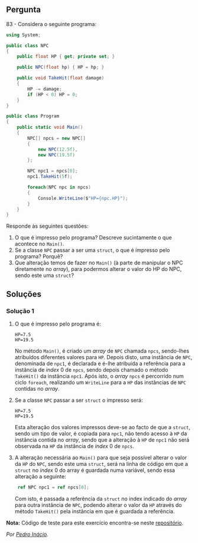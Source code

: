 ## Pergunta

83 - Considera o seguinte programa:

```cs
using System;

public class NPC
{
    public float HP { get; private set; }

    public NPC(float hp) { HP = hp; }

    public void TakeHit(float damage)
    {
        HP -= damage;
        if (HP < 0) HP = 0;
    }
}

public class Program
{
    public static void Main()
    {
        NPC[] npcs = new NPC[]
        {
            new NPC(12.5f),
            new NPC(19.5f)
        };

        NPC npc1 = npcs[0];
        npc1.TakeHit(5f);

        foreach(NPC npc in npcs)
        {
            Console.WriteLine($"HP={npc.HP}");
        }
    }
}
```

Responde às seguintes questões:

1. O que é impresso pelo programa? Descreve sucintamente o que acontece no
`Main()`.
2. Se a classe `NPC` passar a ser uma `struct`, o que é impresso pelo programa?
Porquê?
3. Que alteração temos de fazer no `Main()` (à parte de manipular o NPC
diretamente no _array_), para podermos alterar o valor do HP do NPC, sendo este
uma `struct`?

## Soluções

### Solução 1

1. O que é impresso pelo programa é:
   
   ```
   HP=7.5
   HP=19.5
   ```

   No método `Main()`, é criado um _array_ de `NPC` chamada `npcs`, sendo-lhes
   atribuídos diferentes valores para `HP`. Depois disto, uma instância de
   `NPC`, denominada de `npc1`, é declarada e é-lhe atribuída a referência
   para a instância de _index_ 0 de `npcs`, sendo depois chamado o método
   `TakeHit()` da instância `npc1`. Após isto, o _array_ `npcs` é percorrido
   num ciclo `foreach`, realizando um `WriteLine` para a `HP` das instâncias de `NPC` contidas no _array_.

2. Se a classe `NPC` passar a ser `struct` o impresso será:

   ```
   HP=7.5
   HP=19.5
   ```

   Esta alteração dos valores impressos deve-se ao facto de que a `struct`,
   sendo um tipo de valor, é copiada para `npc1`, não tendo acesso à `HP`
   da instância contida no _array_, sendo que a alteração à `HP` de `npc1`
   não será observada na `HP` da instância de _index_ 0 de `npcs`.

3. A alteração necessária ao `Main()` para que seja possível alterar o valor
   da `HP` do `NPC`, sendo este uma `struct`, será na linha de código em que
   a `struct` no _index_ 0 do array é guardada numa variável, sendo essa
   alteração a seguinte:

   ```cs
    ref NPC npc1 = ref npcs[0];
   ```

   Com isto, é passada a referência da `struct` no index indicado do _array_
   para outra instância de `NPC`, podendo alterar o valor da `HP` através
   do método `TakeHit()` pela instância em que é guardada a referência.

**Nota:** Código de teste para este exercício encontra-se neste
[repositório](https://github.com/PmaiWoW/GitHub-Exercises).

*Por [Pedro Inácio](https://github.com/PmaiWoW).*
